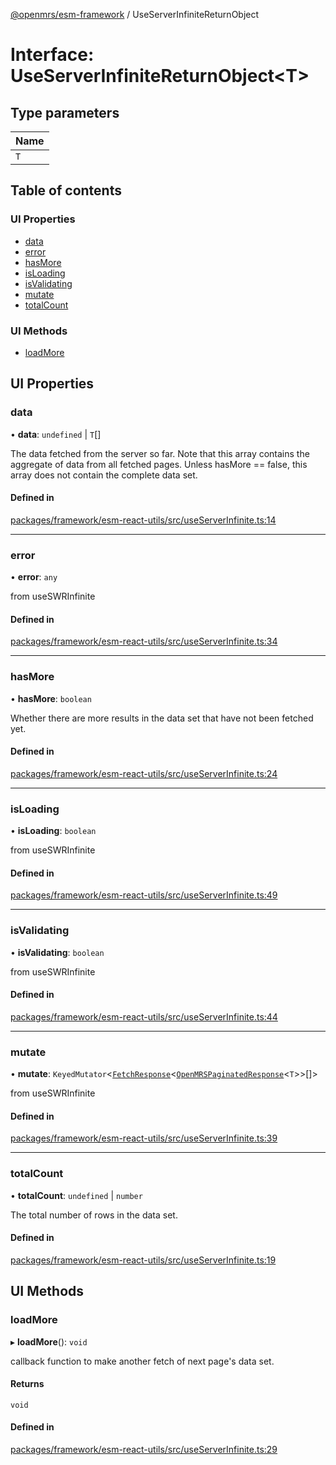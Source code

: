 [@openmrs/esm-framework](../API.md) / UseServerInfiniteReturnObject

# Interface: UseServerInfiniteReturnObject<T\>

## Type parameters

| Name |
| :------ |
| `T` |

## Table of contents

### UI Properties

- [data](UseServerInfiniteReturnObject.md#data)
- [error](UseServerInfiniteReturnObject.md#error)
- [hasMore](UseServerInfiniteReturnObject.md#hasmore)
- [isLoading](UseServerInfiniteReturnObject.md#isloading)
- [isValidating](UseServerInfiniteReturnObject.md#isvalidating)
- [mutate](UseServerInfiniteReturnObject.md#mutate)
- [totalCount](UseServerInfiniteReturnObject.md#totalcount)

### UI Methods

- [loadMore](UseServerInfiniteReturnObject.md#loadmore)

## UI Properties

### data

• **data**: `undefined` \| `T`[]

The data fetched from the server so far. Note that this array contains
the aggregate of data from all fetched pages. Unless hasMore == false,
this array does not contain the complete data set.

#### Defined in

[packages/framework/esm-react-utils/src/useServerInfinite.ts:14](https://github.com/openmrs/openmrs-esm-core/blob/main/packages/framework/esm-react-utils/src/useServerInfinite.ts#L14)

___

### error

• **error**: `any`

from useSWRInfinite

#### Defined in

[packages/framework/esm-react-utils/src/useServerInfinite.ts:34](https://github.com/openmrs/openmrs-esm-core/blob/main/packages/framework/esm-react-utils/src/useServerInfinite.ts#L34)

___

### hasMore

• **hasMore**: `boolean`

Whether there are more results in the data set that have not been fetched yet.

#### Defined in

[packages/framework/esm-react-utils/src/useServerInfinite.ts:24](https://github.com/openmrs/openmrs-esm-core/blob/main/packages/framework/esm-react-utils/src/useServerInfinite.ts#L24)

___

### isLoading

• **isLoading**: `boolean`

from useSWRInfinite

#### Defined in

[packages/framework/esm-react-utils/src/useServerInfinite.ts:49](https://github.com/openmrs/openmrs-esm-core/blob/main/packages/framework/esm-react-utils/src/useServerInfinite.ts#L49)

___

### isValidating

• **isValidating**: `boolean`

from useSWRInfinite

#### Defined in

[packages/framework/esm-react-utils/src/useServerInfinite.ts:44](https://github.com/openmrs/openmrs-esm-core/blob/main/packages/framework/esm-react-utils/src/useServerInfinite.ts#L44)

___

### mutate

• **mutate**: `KeyedMutator`<[`FetchResponse`](FetchResponse.md)<[`OpenMRSPaginatedResponse`](OpenMRSPaginatedResponse.md)<`T`\>\>[]\>

from useSWRInfinite

#### Defined in

[packages/framework/esm-react-utils/src/useServerInfinite.ts:39](https://github.com/openmrs/openmrs-esm-core/blob/main/packages/framework/esm-react-utils/src/useServerInfinite.ts#L39)

___

### totalCount

• **totalCount**: `undefined` \| `number`

The total number of rows in the data set.

#### Defined in

[packages/framework/esm-react-utils/src/useServerInfinite.ts:19](https://github.com/openmrs/openmrs-esm-core/blob/main/packages/framework/esm-react-utils/src/useServerInfinite.ts#L19)

## UI Methods

### loadMore

▸ **loadMore**(): `void`

callback function to make another fetch of next page's data set.

#### Returns

`void`

#### Defined in

[packages/framework/esm-react-utils/src/useServerInfinite.ts:29](https://github.com/openmrs/openmrs-esm-core/blob/main/packages/framework/esm-react-utils/src/useServerInfinite.ts#L29)

